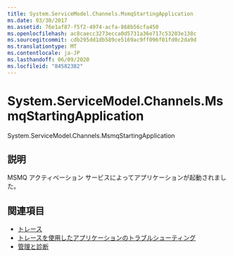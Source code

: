```yaml
---
title: System.ServiceModel.Channels.MsmqStartingApplication
ms.date: 03/30/2017
ms.assetid: 76e1af87-f5f2-4974-acfa-868b56cfa450
ms.openlocfilehash: ac8caecc3273ecca0d5731a36e717c53203e138c
ms.sourcegitcommit: cdb295dd1db589ce5169ac9ff096f01fd0c2da9d
ms.translationtype: MT
ms.contentlocale: ja-JP
ms.lasthandoff: 06/09/2020
ms.locfileid: "84582382"
---
```

# <a name="systemservicemodelchannelsmsmqstartingapplication"></a>System.ServiceModel.Channels.MsmqStartingApplication
System.ServiceModel.Channels.MsmqStartingApplication  
  
## <a name="description"></a>説明  
 MSMQ アクティベーション サービスによってアプリケーションが起動されました。  
  
## <a name="see-also"></a>関連項目

- [トレース](index.md)
- [トレースを使用したアプリケーションのトラブルシューティング](using-tracing-to-troubleshoot-your-application.md)
- [管理と診断](../index.md)
